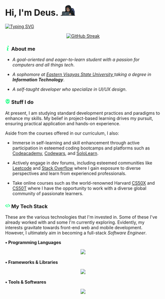 <h1> Hi, I'm Deus. <img src="/assets/giphy.webp" width="50"></h1>

[![Typing SVG](https://readme-typing-svg.demolab.com?font=Share+Tech+Mono&size=28&duration=4000&pause=1500&color=20FF86&width=435&lines=I+write+code;I+build+computers;But+most+of+all+.+.+.;I+miss+you+%3Ac)](https://git.io/typing-svg)


<p align="center">
  <a href="https://git.io/streak-stats">
    <img src="https://streak-stats.demolab.com?user=Prox-C&theme=soft-green&hide_border=true&card_width=600&background=EB545400" alt="GitHub Streak" />
  </a>
</p>


### <img src="/assets/info.png" width="16"> About me
- *A goal-oriented and eager-to-learn student with a passion for computers and all things tech*. 

 - *A sophomore at <a href="https://www.facebook.com/myEVSU?mibextid=ZbWKwL"> Eastern Visayas State University </a> taking a degree in **Information Technology***. 

- *A self-taught developer who specialize in UI/UX design*.



### <img src="/assets/team.png" width="16"> Stuff I do

At present, I am studying standard development practices and paradigms to enhance my skills. My belief in project-based learning drives my pursuit, ensuring practical application and hands-on experience. 

Aside from the courses offered in our curriculum, I also:

- Immerse in self-learning and skill enhancement through active participation in esteemed coding bootcamps and platforms such as <a href="https://www.codecademy.com/learn">Codeacademy</a>, <a href="https://www.codewars.com/">Codewars</a>, and <a href="https://www.sololearn.com/">SoloLearn</a>. 

- Actively engage in dev forums, including esteemed communities like <a href="https://leetcode.com/">Leetcode</a> and <a href="https://stackoverflow.com/">Stack Overflow</a> where I gain exposure to diverse perspectives and learn from experienced professionals. 

- Take online courses such as the world-renowned Harvard <a href="https://cs50.harvard.edu/x/2023/">CS50X</a> and <a href="https://pll.harvard.edu/course/cs50s-understanding-technology-0">CS50T</a> where I have the opportunity to work with a diverse global community of passionate learners. 


### <img src="assets/programming-code-signs.png" width="16"> My Tech Stack

These are the various technologies that I'm invested in. Some of these I've already worked with and some I'm currently exploring.  Evidently, my interests gravitate towards front-end web and mobile development. However, I ultimately aim in becoming a full-stack *Software Engineer*.
 
 **• Programming Languages**
<p align="center">
  <a href="https://skillicons.dev">
    <img src="https://skillicons.dev/icons?i=py,c,js,html,css,md,java,swift,ts,kotlin,mysql"/>
  </a>
</p>

**• Frameworks & Libraries**
<p align="center">
  <a href="https://skillicons.dev">
    <img src="https://skillicons.dev/icons?i=react,tailwind,windicss,bootstrap,angular,vue,flutter,django,mongodb,nextjs,nodejs"/>
  </a>
</p>

**• Tools & Softwares**
<p align="center">
  <a href="https://skillicons.dev">
    <img src="https://skillicons.dev/icons?i=vscode,visualstudio,figma,stackoverflow,powershell,bash,linux,androidstudio,git,gitlab,github"/>
  </a>
</p>
